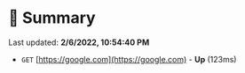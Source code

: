 # 📖 Summary
Last updated: **2/6/2022, 10:54:40 PM**

- `GET` [https://google.com](https://google.com) - **Up** (123ms)
